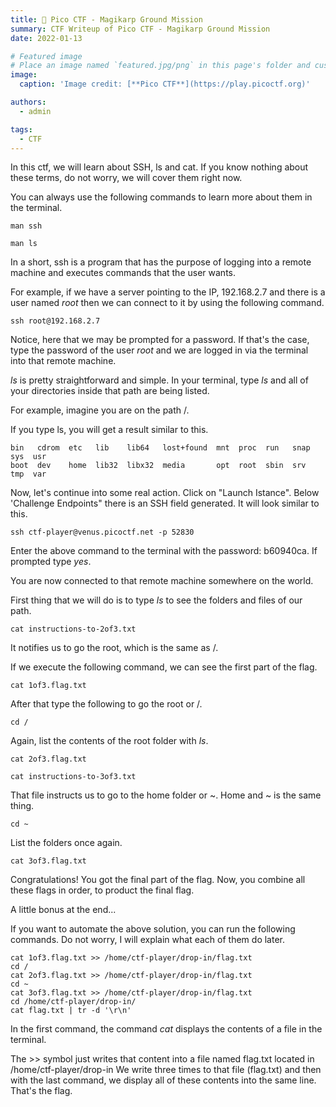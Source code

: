 ```yaml
---
title: 🚩 Pico CTF - Magikarp Ground Mission
summary: CTF Writeup of Pico CTF - Magikarp Ground Mission
date: 2022-01-13

# Featured image
# Place an image named `featured.jpg/png` in this page's folder and customize its options here.
image:
  caption: 'Image credit: [**Pico CTF**](https://play.picoctf.org)'

authors:
  - admin

tags:
  - CTF
---
```


In this ctf, we will learn about SSH, ls and cat. If you know nothing about these terms, do not worry, we will cover them right now.

You can always use the following commands to learn more about them in the terminal.

```shell
man ssh
```

```shell
man ls
```

In a short, ssh is a program that has the purpose of logging into a remote machine and executes commands that the user wants.

For example, if we have a server pointing to the IP, 192.168.2.7 and there is a user named _root_ then we can connect to it by using the following command.

```shell
ssh root@192.168.2.7
```

Notice, here that we may be prompted for a password. If that's the case, type the password of the user _root_ and we are logged in via the terminal into that remote machine.

_ls_ is pretty straightforward and simple. In your terminal, type _ls_ and all of your directories inside that path are being listed.

For example, imagine you are on the path /.

If you type ls, you will get a result similar to this.

```shell
bin   cdrom  etc   lib    lib64   lost+found  mnt  proc  run   snap  sys  usr
boot  dev    home  lib32  libx32  media       opt  root  sbin  srv   tmp  var
```

Now, let's continue into some real action. Click on "Launch Istance". Below 'Challenge Endpoints" there is an SSH field generated. It will look similar to this.

```shell
ssh ctf-player@venus.picoctf.net -p 52830
```

Enter the above command to the terminal with the password: b60940ca. If prompted type _yes_.

You are now connected to that remote machine somewhere on the world.

First thing that we will do is to type _ls_ to see the folders and files of our path.

```shell
cat instructions-to-2of3.txt
```

It notifies us to go the root, which is the same as /.

If we execute the following command, we can see the first part of the flag.

```shell
cat 1of3.flag.txt
```

After that type the following to go the root or /.

```shell
cd /
```

Again, list the contents of the root folder with _ls_.

```shell
cat 2of3.flag.txt
```

```shell
cat instructions-to-3of3.txt
```

That file instructs us to go to the home folder or ~. Home and ~ is the same thing.

```shell
cd ~
```

List the folders once again.

```shell
cat 3of3.flag.txt
```

Congratulations! You got the final part of the flag. Now, you combine all these flags in order, to product the final flag.

A little bonus at the end...

If you want to automate the above solution, you can run the following commands. Do not worry, I will explain what each of them do later.

```shell
cat 1of3.flag.txt >> /home/ctf-player/drop-in/flag.txt
cd /
cat 2of3.flag.txt >> /home/ctf-player/drop-in/flag.txt
cd ~
cat 3of3.flag.txt >> /home/ctf-player/drop-in/flag.txt
cd /home/ctf-player/drop-in/
cat flag.txt | tr -d '\r\n'
```

In the first command, the command _cat_ displays the contents of a file in the terminal.

 The >> symbol just writes that content into a file named flag.txt located in /home/ctf-player/drop-in
We write three times to that file (flag.txt) and then with the last command, we display all of these contents into the same line. That's the flag.